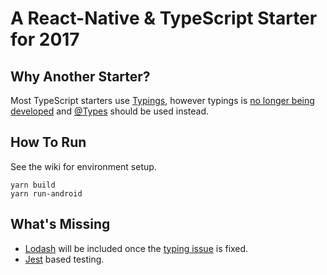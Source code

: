# A React-Native &amp; TypeScript Starter for 2017

## Why Another Starter?

Most TypeScript starters use [Typings](https://github.com/typings/typings), however typings is 
[no longer being developed](https://github.com/typings/typings/issues/738) and 
[@Types](https://microsoft.github.io/TypeSearch/) should be used instead.

## How To Run

See the wiki for environment setup.

```
yarn build
yarn run-android
```

## What's Missing

* [Lodash](https://lodash.com/) will be included once the 
[typing issue](https://github.com/DefinitelyTyped/DefinitelyTyped/issues/14324) is fixed.
* [Jest](https://facebook.github.io/jest/) based testing.
